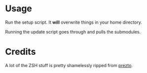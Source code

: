 # Usage

Run the setup script. It __will__ overwrite things in your home directory.

Running the update script goes through and pulls the submodules.

# Credits

A lot of the ZSH stuff is pretty shamelessly ripped from [prezto](https://github.com/sorin-ionescu/prezto).
